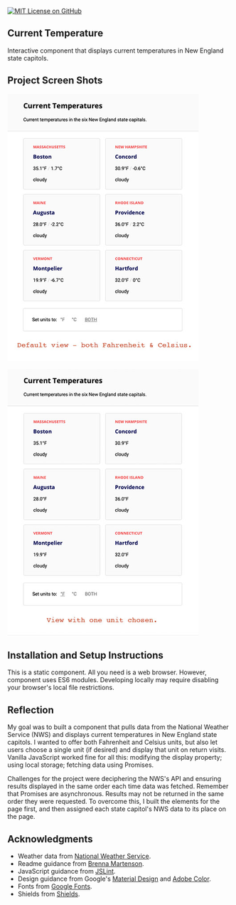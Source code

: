 [![MIT License on GitHub](https://img.shields.io/github/license/seankelliher/current-temperature?style=flat-square)](/LICENSE.txt)
## Current Temperature

Interactive component that displays current temperatures in New England state capitols.

## Project Screen Shots

![screen shot of project](/screenshots/current-temperature-screenshot1.jpg)

![screen shot of project](/screenshots/current-temperature-screenshot2.jpg)

## Installation and Setup Instructions

This is a static component. All you need is a web browser. However, component uses ES6 modules. Developing locally may require disabling your browser's local file restrictions.

## Reflection

My goal was to built a component that pulls data from the National Weather Service (NWS) and displays current temperatures in New England state capitols. I wanted to offer both Fahrenheit and Celsius units, but also let users choose a single unit (if desired) and display that unit on return visits. Vanilla JavaScript worked fine for all this: modifying the display property; using local storage; fetching data using Promises.

Challenges for the project were deciphering the NWS's API and ensuring results displayed in the same order each time data was fetched. Remember that Promises are asynchronous. Results may not be returned in the same order they were requested. To overcome this, I built the elements for the page first, and then assigned each state capitol's NWS data to its place on the page.

## Acknowledgments

* Weather data from [National Weather Service](https://www.weather.gov).
* Readme guidance from [Brenna Martenson](https://gist.github.com/martensonbj/6bf2ec2ed55f5be723415ea73c4557c4).
* JavaScript guidance from [JSLint](http://jslint.com).
* Design guidance from Google's [Material Design](https://material.io/design) and [Adobe Color](https://color.adobe.com/trends).
* Fonts from [Google Fonts](https://fonts.google.com).
* Shields from [Shields](https://shields.io).